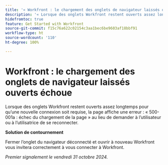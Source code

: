 ```yaml
---
title: '« Workfront : le chargement des onglets de navigateur laissés ouverts échoue »'
description: '« Lorsque des onglets Workfront restent ouverts assez longtemps pour qu’une nouvelle connexion soit requise, la page affiche une erreur : "500-001a : échec du chargement de la page" au lieu de demander à l’utilisateur ou à l’utilisatrice de se reconnecter. » '
hidefromtoc: true
feature: Get Started with Workfront
source-git-commit: f15c76a622c02154c3aa1bec6be9603af18bbf91
workflow-type: ht
source-wordcount: '110'
ht-degree: 100%

---
```


# Workfront : le chargement des onglets de navigateur laissés ouverts échoue

Lorsque des onglets Workfront restent ouverts assez longtemps pour qu’une nouvelle connexion soit requise, la page affiche une erreur : « 500-001a : échec du chargement de la page » au lieu de demander à l’utilisateur ou à l’utilisatrice de se reconnecter.

**Solution de contournement**

Fermer l’onglet du navigateur déconnecté et ouvrir à nouveau Workfront vous invitera correctement à vous connecter à Workfront.

_Premier signalement le vendredi 31 octobre 2024._
